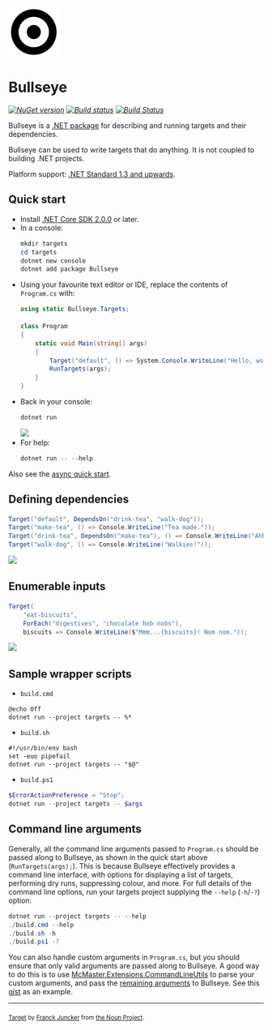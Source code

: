 <img src="assets/bullseye.png" width="100px" />

# Bullseye

_[![NuGet version](https://img.shields.io/nuget/v/Bullseye.svg?style=flat)](https://www.nuget.org/packages/Bullseye)_
_[![Build status](https://ci.appveyor.com/api/projects/status/9qrp4gp31oy4ixh2/branch/master?svg=true)](https://ci.appveyor.com/project/adamralph/bullseye/branch/master)_
_[![Build Status](https://travis-ci.org/adamralph/bullseye.svg?branch=master)](https://travis-ci.org/adamralph/bullseye)_

Bullseye is a [.NET package](https://www.nuget.org/packages/Bullseye) for describing and running targets and their dependencies.

Bullseye can be used to write targets that do anything. It is not coupled to building .NET projects.

Platform support: [.NET Standard 1.3 and upwards](https://docs.microsoft.com/en-us/dotnet/standard/net-standard).

## Quick start

- Install [.NET Core SDK 2.0.0](https://dot.net) or later.
- In a console:
  ```PowerShell
  mkdir targets
  cd targets
  dotnet new console
  dotnet add package Bullseye
  ```
- Using your favourite text editor or IDE, replace the contents of `Program.cs` with:
  ```C#
  using static Bullseye.Targets;

  class Program
  {
      static void Main(string[] args)
      {
          Target("default", () => System.Console.WriteLine("Hello, world!"));
          RunTargets(args);
      }
  }
  ```
- Back in your console:
  ```PowerShell
  dotnet run
  ```
  <img src="https://user-images.githubusercontent.com/677704/46696376-4beb7580-cc12-11e8-9e79-cad6f49e05d7.png" width="341px" />
- For help:
  ```PowerShell
  dotnet run -- --help
  ```

Also see the [async quick start](https://github.com/adamralph/bullseye/wiki/Async-quick-start).

## Defining dependencies

```C#
Target("default", DependsOn("drink-tea", "walk-dog"));
Target("make-tea", () => Console.WriteLine("Tea made."));
Target("drink-tea", DependsOn("make-tea"), () => Console.WriteLine("Ahh... lovely!"));
Target("walk-dog", () => Console.WriteLine("Walkies!"));
```
<img src="https://user-images.githubusercontent.com/677704/46696573-c61bfa00-cc12-11e8-834a-e0dd4a5d8831.png" width="342px" />

## Enumerable inputs

```C#
Target(
    "eat-biscuits",
    ForEach("digestives", "chocolate hob nobs"),
    biscuits => Console.WriteLine($"Mmm...{biscuits}! Nom nom."));
```
<img src="https://user-images.githubusercontent.com/677704/46696786-522e2180-cc13-11e8-8d91-bb31f80dcac8.png" width="511px" />

## Sample wrapper scripts

- `build.cmd`
```Batchfile
@echo Off
dotnet run --project targets -- %*
```
- `build.sh`
```Shell
#!/usr/bin/env bash
set -euo pipefail
dotnet run --project targets -- "$@"
```
- `build.ps1`
```PowerShell
$ErrorActionPreference = "Stop";
dotnet run --project targets -- $args
```

## Command line arguments

Generally, all the command line arguments passed to `Program.cs` should be passed along to Bullseye, as shown in the quick start above (`RunTargets(args);`). This is because Bullseye effectively provides a command line interface, with options for displaying a list of targets, performing dry runs, suppressing colour, and more. For full details of the command line options, run your targets project supplying the `--help` (`-h`/`-?`) option:

```PowerShell
dotnet run --project targets -- --help
./build.cmd --help
./build.sh -h
./build.ps1 -?
```

You can also handle custom arguments in `Program.cs`, but you should ensure that only valid arguments are passed along to Bullseye. A good way to do this is to use [McMaster.Extensions.CommandLineUtils](https://www.nuget.org/packages/McMaster.Extensions.CommandLineUtils/) to parse your custom arguments, and pass the [remaining arguments](https://natemcmaster.github.io/CommandLineUtils/docs/arguments.html?tabs=using-attributes#remaining-arguments) to Bullseye. See this [gist](https://gist.github.com/adamralph/d6a3167c8fe0d4e24721d8d2b9c02989) as an example.

---

<sub>[Target](https://thenounproject.com/term/target/345443) by [Franck Juncker](https://thenounproject.com/franckjuncker/) from [the Noun Project](https://thenounproject.com/).</sub>
